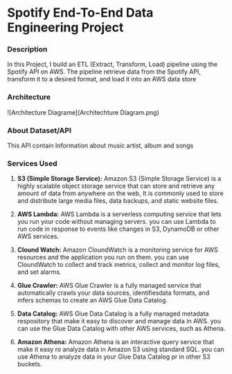 # Spotify End-To-End Data Engineering Project
### Description
In this Project, I build an ETL (Extract, Transform, Load) pipeline using the Spotify API on AWS. The pipeline retrieve data from the Spotify API, transform it to a desired format, and load it into an AWS data store 

### Architecture
![Architecture Diagrame](Architechture Diagram.png)

### About Dataset/API
This API contain Information about music artist, album and songs

### Services Used
1. **S3 (Simple Storage Service):** Amazon S3 (Simple Storage Service) is a highly scalable object storage service that can store and retrieve any amount of data from anywhere on the web, It is commonly used to store and distribute large media files, data backups, and static website files.

2. **AWS Lambda:** AWS Lambda is a serverless computing service that lets you run your code without managing servers. you can use Lambda to run code in response to events like changes in S3, DynamoDB or other AWS services.

3. **Clound Watch:** Amazon CloundWatch is a monitoring service for AWS resources and the application you run on them. you can use CloundWatch to collect and track metrics, collect and monitor log files, and set alarms.

4. **Glue Crawler:** AWS Glue Crawler is a fully managed service that automatically crawls your data sources, identifiesdata formats, and infers schemas to create an AWS Glue Data Catalog.

5. **Data Catalog:** AWS Glue Data Catalog is a fully managed metadata respository that  make it easy to discover and manage data in AWS. you can use the Glue Data Catalog with other AWS services, such as Athena.

6. **Amazon Athena:** Amazon Athena is an interactive query service that make it easy ro analyze data in Amazon S3 using standard SQL. you can use Athena to analyze data in your Glue Data Catalog pr in other S3 buckets.


